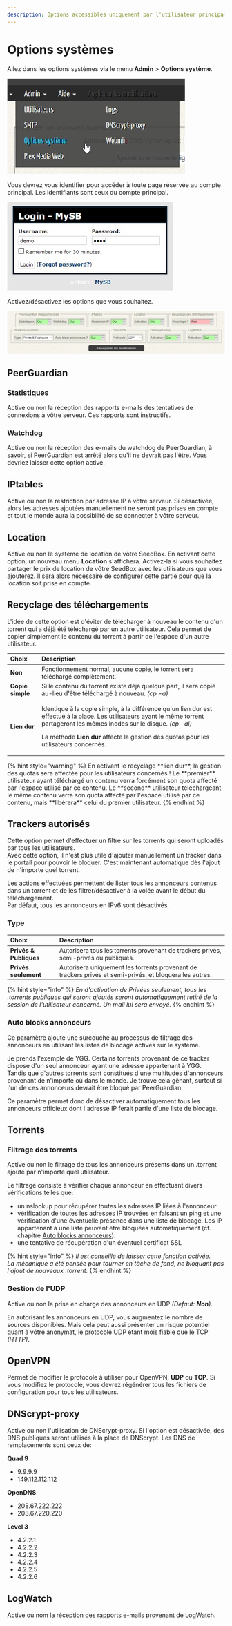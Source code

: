```yaml
---
description: Options accessibles uniquement par l'utilisateur principal.
---
```


# Options systèmes

Allez dans les options systèmes via le menu **Admin** &gt; **Options système**.

![](../.gitbook/assets/menu_admin_options.jpg)

Vous devrez vous identifier pour accéder à toute page réservée au compte principal. Les identifiants sont ceux du compte principal.

![](../.gitbook/assets/admin_login.jpg)

Activez/désactivez les options que vous souhaitez.

![](../.gitbook/assets/options_system.jpg)

## PeerGuardian

### Statistiques

Active ou non la réception des rapports e-mails des tentatives de connexions à vôtre serveur. Ces rapports sont instructifs.

### Watchdog

Active ou non la réception des e-mails du watchdog de PeerGuardian, à savoir, si PeerGuardian est arrêté alors qu'il ne devrait pas l'être. Vous devriez laisser cette option active.

## IPtables

Active ou non la restriction par adresse IP à vôtre serveur. Si désactivée, alors les adresses ajoutées manuellement ne seront pas prises en compte et tout le monde aura la possibilité de se connecter à vôtre serveur.

## Location

Active ou non le système de location de vôtre SeedBox. En activant cette option, un nouveau menu **Location** s'affichera. Activez-la si vous souhaitez partager le prix de location de vôtre SeedBox avec les utilisateurs que vous ajouterez. Il sera alors nécessaire de [configurer ](https://mysb.gitbook.io/doc/v/v5.4_fr/configuration/gestion-locative)cette partie pour que la location soit prise en compte.

## Recyclage des téléchargements

L'idée de cette option est d'éviter de télécharger à nouveau le contenu d'un torrent qui a déjà été téléchargé par un autre utilisateur. Cela permet de copier simplement le contenu du torrent à partir de l'espace d'un autre utilisateur.

<table>
  <thead>
    <tr>
      <th style="text-align:left">Choix</th>
      <th style="text-align:left">Description</th>
    </tr>
  </thead>
  <tbody>
    <tr>
      <td style="text-align:left"><b>Non</b>
      </td>
      <td style="text-align:left">Fonctionnement normal, aucune copie, le torrent sera t&#xE9;l&#xE9;charg&#xE9;
        compl&#xE8;tement.</td>
    </tr>
    <tr>
      <td style="text-align:left"><b>Copie simple</b>
      </td>
      <td style="text-align:left">Si le contenu du torrent existe d&#xE9;j&#xE0; quelque part, il sera copi&#xE9;
        au-lieu d&apos;&#xEA;tre t&#xE9;l&#xE9;charg&#xE9; &#xE0; nouveau. <em>(cp -a)</em>
      </td>
    </tr>
    <tr>
      <td style="text-align:left"><b>Lien dur</b>
      </td>
      <td style="text-align:left">
        <p>Identique &#xE0; la copie simple, &#xE0; la diff&#xE9;rence qu&apos;un
          lien dur est effectu&#xE9; &#xE0; la place. Les utilisateurs ayant le m&#xEA;me
          torrent partageront les m&#xEA;mes inodes sur le disque. <em>(cp -al)</em>
        </p>
        <p>La m&#xE9;thode <b>Lien dur</b> affecte la gestion des quotas pour les utilisateurs
          concern&#xE9;s.</p>
      </td>
    </tr>
  </tbody>
</table>{% hint style="warning" %}
En activant le recyclage **lien dur**, la gestion des quotas sera affectée pour les utilisateurs concernés !  
Le **premier** utilisateur ayant téléchargé un contenu verra forcément son quota affecté par l'espace utilisé par ce contenu.  
Le **second** utilisateur téléchargeant le même contenu verra son quota affecté par l'espace utilisé par ce contenu, mais **libérera** celui du premier utilisateur.
{% endhint %}

## Trackers autorisés

Cette option permet d'effectuer un filtre sur les torrents qui seront uploadés par tous les utilisateurs.  
Avec cette option, il n'est plus utile d'ajouter manuellement un tracker dans le portail pour pouvoir le bloquer. C'est maintenant automatique dès l'ajout de n'importe quel torrent.

Les actions effectuées permettent de lister tous les annonceurs contenus dans un torrent et de les filtrer/désactiver à la volée avant le début du téléchargement.  
Par défaut, tous les annonceurs en IPv6 sont désactivés.

### Type

| Choix | Description |
| :--- | :--- |
| **Privés & Publiques** | Autorisera tous les torrents provenant de trackers privés, semi-privés ou publiques. |
| **Privés seulement** | Autorisera uniquement les torrents provenant de trackers privés et semi-privés, et bloquera les autres. |

{% hint style="info" %}
_En d'activation de Privées seulement, tous les .torrents publiques qui seront ajoutés seront automatiquement retiré de la session de l'utilisateur concerné. Un mail lui sera envoyé._
{% endhint %}

### Auto blocks annonceurs

Ce paramètre ajoute une surcouche au processus de filtrage des annonceurs en utilisant les listes de blocage actives sur le système.

Je prends l'exemple de YGG. Certains torrents provenant de ce tracker dispose d'un seul annonceur ayant une adresse appartenant à YGG.  
Tandis que d'autres torrents sont constitués d'une multitudes d'annonceurs provenant de n'importe où dans le monde. Je trouve cela gênant, surtout si l'un de ces annonceurs devrait être bloqué par PeerGuardian.

Ce paramètre permet donc de désactiver automatiquement tous les annonceurs officieux dont l'adresse IP ferait partie d'une liste de blocage.

## Torrents

### Filtrage des torrents

Active ou non le filtrage de tous les annonceurs présents dans un .torrent ajouté par n'importe quel utilisateur.

Le filtrage consiste à vérifier chaque annonceur en effectuant divers vérifications telles que:

* un nslookup pour récupérer toutes les adresses IP liées à l'annonceur
* vérification de toutes les adresses IP trouvées en faisant un ping et une vérification d'une éventuelle présence dans une liste de blocage. Les IP appartenant à une liste peuvent être bloquées automatiquement \(cf. chapitre [Auto blocks annonceurs](options-systemes.md#auto-blocks-annonceurs)\).
* une tentative de récupération d'un éventuel certificat SSL

{% hint style="info" %}
_Il est conseillé de laisser cette fonction activée.  
La mécanique a été pensée pour tourner en tâche de fond, ne bloquant pas l'ajout de nouveaux .torrent._
{% endhint %}

### Gestion de l'UDP

Active ou non la prise en charge des annonceurs en UDP _\(Defaut: **Non**\)_.

En autorisant les annonceurs en UDP, vous augmentez le nombre de sources disponibles. Mais cela peut aussi présenter un risque potentiel quant à vôtre anonymat, le protocole UDP étant mois fiable que le TCP _\(HTTP\)_.

## OpenVPN

Permet de modifier le protocole à utiliser pour OpenVPN, **UDP** ou **TCP**. Si vous modifiez le protocole, vous devrez régénérer tous les fichiers de configuration pour tous les utilisateurs.

## DNScrypt-proxy

Active ou non l'utilisation de DNScrypt-proxy. Si l'option est désactivée, des DNS publiques seront utilisés à la place de DNScrypt. Les DNS de remplacements sont ceux de:

**Quad 9**

* 9.9.9.9
* 149.112.112.112

**OpenDNS**

* 208.67.222.222
* 208.67.220.220

**Level 3**

* 4.2.2.1
* 4.2.2.2
* 4.2.2.3
* 4.2.2.4
* 4.2.2.5
* 4.2.2.6

## LogWatch

Active ou nom la réception des rapports e-mails provenant de LogWatch.

